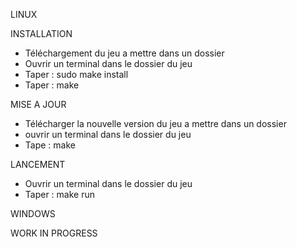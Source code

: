 LINUX

INSTALLATION
- Téléchargement du jeu a mettre dans un dossier
- Ouvrir un terminal dans le dossier du jeu
- Taper : sudo make install
- Taper : make

MISE A JOUR
- Télécharger la nouvelle version du jeu a mettre dans un dossier
- ouvrir un terminal dans le dossier du jeu
- Tape : make

LANCEMENT
- Ouvrir un terminal dans le dossier du jeu
- Taper : make run


WINDOWS

WORK IN PROGRESS